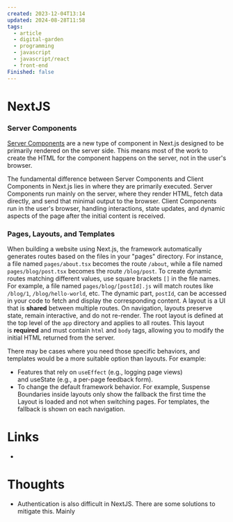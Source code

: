 ```yaml
---
created: 2023-12-04T13:14
updated: 2024-08-28T11:58
tags:
  - article
  - digital-garden
  - programming
  - javascript
  - javascript/react
  - front-end
Finished: false
---
```

# NextJS


### Server Components
[Server Components](https://nextjs.org/docs/app/building-your-application/rendering/server-components) are a new type of component in Next.js designed to be primarily rendered on the server side. This means most of the work to create the HTML for the component happens on the server, not in the user's browser.

The fundamental difference between Server Components and Client Components in Next.js lies in where they are primarily executed. Server Components run mainly on the server, where they render HTML, fetch data directly, and send that minimal output to the browser. Client Components run in the user's browser, handling interactions, state updates, and dynamic aspects of the page after the initial content is received.
### Pages, Layouts, and Templates
When building a website using Next.js, the framework automatically generates routes based on the files in your "pages" directory. For instance, a file named `pages/about.tsx` becomes the route `/about`, while a file named `pages/blog/post.tsx` becomes the route `/blog/post`. To create dynamic routes matching different values, use square brackets `[]` in the file names. For example, a file named `pages/blog/[postId].js` will match routes like `/blog/1`, `/blog/hello-world`, etc. 
The dynamic part, `postId`, can be accessed in your code to fetch and display the corresponding content.
A layout is a UI that is **shared** between multiple routes. On navigation, layouts preserve state, remain interactive, and do not re-render. The root layout is defined at the top level of the `app` directory and applies to all routes. This layout is **required** and must contain `html` and `body` tags, allowing you to modify the initial HTML returned from the server.

There may be cases where you need those specific behaviors, and templates would be a more suitable option than layouts. For example:

- Features that rely on `useEffect` (e.g., logging page views) and useState (e.g., a per-page feedback form).
- To change the default framework behavior. For example, Suspense Boundaries inside layouts only show the fallback the first time the Layout is loaded and not when switching pages. For templates, the fallback is shown on each navigation.


# Links
- 

# Thoughts 
- Authentication is also difficult in NextJS. There are some solutions to mitigate this. Mainly 


